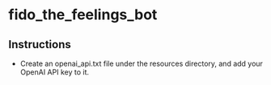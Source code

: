 # fido_the_feelings_bot

## Instructions

* Create an openai_api.txt file under the resources directory, and add your OpenAI API key to it.

